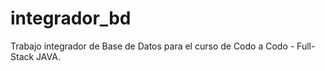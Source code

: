 # integrador_bd
Trabajo integrador de Base de Datos para el curso de Codo a Codo - Full-Stack JAVA.
